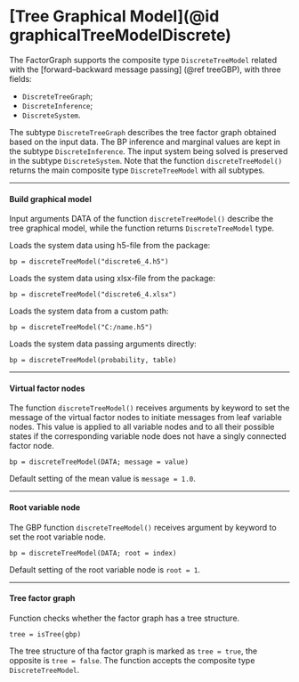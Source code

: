 # [Tree Graphical Model](@id graphicalTreeModelDiscrete)

The FactorGraph supports the composite type `DiscreteTreeModel` related with the [forward–backward message passing] (@ref treeGBP), with three fields:
- `DiscreteTreeGraph`;
- `DiscreteInference`;
- `DiscreteSystem`.

The subtype `DiscreteTreeGraph` describes the tree factor graph obtained based on the input data. The BP inference and marginal values are kept in the subtype `DiscreteInference`. The input system being solved is preserved in the subtype `DiscreteSystem`. Note that the function `discreteTreeModel()` returns the main composite type `DiscreteTreeModel` with all subtypes.

---

#### Build graphical model

Input arguments DATA of the function `discreteTreeModel()` describe the tree graphical model, while the function returns `DiscreteTreeModel` type.

Loads the system data using h5-file from the package:
```julia-repl
bp = discreteTreeModel("discrete6_4.h5")
```

Loads the system data using xlsx-file from the package:
```julia-repl
bp = discreteTreeModel("discrete6_4.xlsx")
```

Loads the system data from a custom path:
```julia-repl
bp = discreteTreeModel("C:/name.h5")
```

Loads the system data passing arguments directly:
```julia-repl
bp = discreteTreeModel(probability, table)
```

---

#### Virtual factor nodes

The function `discreteTreeModel()` receives arguments by keyword to set the message of the virtual factor nodes to initiate messages from leaf variable nodes.  This value is applied to all variable nodes and to all their possible states if the corresponding variable node does not have a singly connected factor node.

```julia-repl
bp = discreteTreeModel(DATA; message = value)
```
Default setting of the mean value is `message = 1.0`.

---

#### Root variable node

The GBP function `discreteTreeModel()` receives argument by keyword to set the root variable node.
```julia-repl
bp = discreteTreeModel(DATA; root = index)
```
Default setting of the root variable node is `root = 1`.

---

#### Tree factor graph
Function checks whether the factor graph has a tree structure.
```julia-repl
tree = isTree(gbp)
```
The tree structure of tha factor graph is marked as `tree = true`, the opposite is `tree = false`. The function accepts the composite type `DiscreteTreeModel`.
